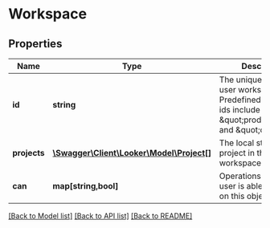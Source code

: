 # Workspace

## Properties
Name | Type | Description | Notes
------------ | ------------- | ------------- | -------------
**id** | **string** | The unique id of this user workspace. Predefined workspace ids include \&quot;production\&quot; and \&quot;dev\&quot; | [optional] 
**projects** | [**\Swagger\Client\Looker\Model\Project[]**](Project.md) | The local state of each project in the workspace | [optional] 
**can** | **map[string,bool]** | Operations the current user is able to perform on this object | [optional] 

[[Back to Model list]](../README.md#documentation-for-models) [[Back to API list]](../README.md#documentation-for-api-endpoints) [[Back to README]](../README.md)



